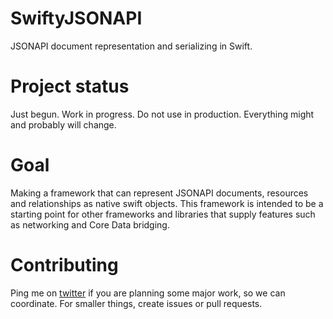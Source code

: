 # SwiftyJSONAPI
JSONAPI document representation and serializing in Swift.

# Project status
Just begun. Work in progress. Do not use in production. Everything might and probably will change.

# Goal
Making a framework that can represent JSONAPI documents, resources and relationships as native swift objects.
This framework is intended to be a starting point for other frameworks and libraries that supply features such as networking and Core Data bridging.

# Contributing
Ping me on [twitter](http://twitter.com/thomassnielsen) if you are planning some major work, so we can coordinate. For smaller things, create issues or pull requests.
